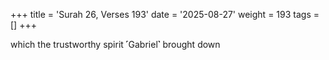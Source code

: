 +++
title = 'Surah 26, Verses 193'
date = '2025-08-27'
weight = 193
tags = []
+++

which the trustworthy spirit ˹Gabriel˺ brought down